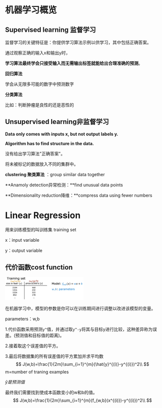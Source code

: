 # 机器学习概览



## **Supervised learning 监督学习**

监督学习的关键特征是：你提供学习算法示例以供学习，其中包括正确答案。

通过观察正确的输入x和输出y时，

**学习算法最终学会只接受输入而无需输出标签就能给出合理准确的预测**。



**回归算法**

学会从无限多可能的数字中预测数字

**分类算法**

比如：判断肿瘤是良性的还是恶性的





## Unsupervised learning非监督学习

**Data only comes with inputs x, but not output labels y.**

**Algorithm has to find structure in the data.**



没有给出学习算法"正确答案"。

将未被标记的数据放入不同的集群中。



**clustering 聚类算法** ：group similar data together

**Anamoly detection异常检测：**find unusual data points

**Dimensionality reduction降维：**compress data using fewer numbers





# Linear Regression

用来训练模型的叫训练集 training set

x：input variable

y：output variable



## **代价函数cost function**

<img src="./assets/image-20240606165700697.png" alt="image-20240606165700697" style="zoom: 25%;" />

在机器学习中，模型的参数是你可以在训练期间进行调整以改进该模型的变量。

parameters：w,b



1.代价函数采用预测`y^`值，并通过取`y^-y`将其与目标y进行比较，这种差异称为误差。(预测值和目标值的距离)。

2.接着取这个误差值的平方。

3.最后将数据集的所有误差值的平方累加并求平均数
$$
J(w,b)=\frac{1}{2m}\sum_{i=1}^{m}(\hat{y}^{(i)}-y^{(i)})^2\\
$$
m=number of traning examples

$\hat{y}是预测值$



最终我们需要找到使成本函数变小的w和b的值。
$$
J(w,b)=\frac{1}{2m}\sum_{i=1}^{m}(f_{w,b}(x^{(i)})-y^{(i)})^2\\
$$


